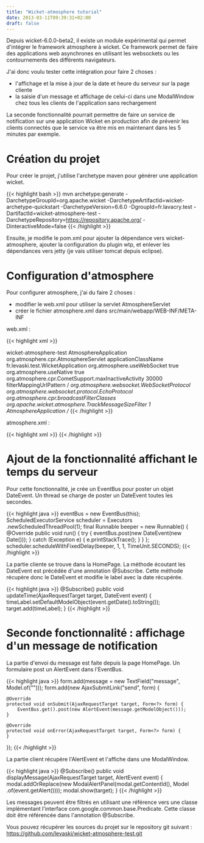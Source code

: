 ```yaml
---
title: "Wicket-atmosphere tutorial"
date: 2013-03-11T09:39:31+02:00
draft: false
---
```

Depuis wicket-6.0.0-beta2, il existe un module expérimental qui permet d'intégrer le framework atmosphere à wicket. Ce framework permet de faire des applications web asynchrones en utilisant les websockets ou les contournements des différents navigateurs.

J'ai donc voulu tester cette intégration pour faire 2 choses :

- l'affichage et la mise à jour de la date et heure du serveur sur la page cliente
- la saisie d'un message et affichage de celui-ci dans une ModalWindow chez tous les clients de l'application sans rechargement

La seconde fonctionnalité pourrait permettre de faire un service de notification sur une application Wicket en production afin de prévenir les clients connectés que le service va être mis en maintenant dans les 5 minutes par exemple.

# Création du projet

Pour créer le projet, j'utilise l'archetype maven pour générer une application wicket.

{{< highlight bash >}}
mvn archetype:generate -DarchetypeGroupId=org.apache.wicket -DarchetypeArtifactId=wicket-archetype-quickstart -DarchetypeVersion=6.6.0 -DgroupId=fr.lavacry.test -DartifactId=wicket-atmosphere-test -DarchetypeRepository=https://repository.apache.org/ -DinteractiveMode=false
{{< /highlight >}}

Ensuite, je modifie le pom.xml pour ajouter la dépendance vers wicket-atmosphere, ajouter la configuration du plugin wtp, et enlever les dépendances vers jetty (je vais utiliser tomcat depuis eclipse).

# Configuration d'atmosphere

Pour configurer atmosphere, j'ai du faire 2 choses :

- modifier le web.xml pour utiliser la servlet AtmosphereServlet
- créer le fichier atmosphere.xml dans src/main/webapp/WEB-INF/META-INF

web.xml :

{{< highlight xml >}}
<?xml version="1.0" encoding="ISO-8859-1"?>
<web-app xmlns="http://java.sun.com/xml/ns/javaee" xmlns:xsi="http://www.w3.org/2001/XMLSchema-instance"
	xsi:schemaLocation="http://java.sun.com/xml/ns/javaee http://java.sun.com/xml/ns/javaee/web-app_2_5.xsd"
	version="2.5">
	<display-name>wicket-atmosphere-test</display-name>
	<servlet>
		<servlet-name>AtmosphereApplication</servlet-name>
		<servlet-class>org.atmosphere.cpr.AtmosphereServlet</servlet-class>
		<init-param>
			<param-name>applicationClassName</param-name>
			<param-value>fr.levaski.test.WicketApplication</param-value>
		</init-param>
		<init-param>
			<param-name>org.atmosphere.useWebSocket</param-name>
			<param-value>true</param-value>
		</init-param>
		<init-param>
			<param-name>org.atmosphere.useNative</param-name>
			<param-value>true</param-value>
		</init-param>
		<init-param>
			<param-name>org.atmosphere.cpr.CometSupport.maxInactiveActivity</param-name>
			<param-value>30000</param-value>
		</init-param>
		<init-param>
			<param-name>filterMappingUrlPattern</param-name>
			<param-value>/*</param-value>
		</init-param>
		<init-param>
			<param-name>org.atmosphere.websocket.WebSocketProtocol</param-name>
			<param-value>org.atmosphere.websocket.protocol.EchoProtocol</param-value>
		</init-param>
		<init-param> 
        	<param-name>org.atmosphere.cpr.broadcastFilterClasses</param-name> 
        	<param-value>org.apache.wicket.atmosphere.TrackMessageSizeFilter</param-value>
        </init-param>
       <load-on-startup>1</load-on-startup>
	</servlet>
	<servlet-mapping>
		<servlet-name>AtmosphereApplication</servlet-name>
		<url-pattern>/*</url-pattern>
	</servlet-mapping>
</web-app>
{{< /highlight >}}

atmosphere.xml :

{{< highlight xml >}}
<atmosphere-handlers>
	<atmosphere-handler context-root="/*" class-name="org.atmosphere.handler.ReflectorServletProcessor">
		<property name="filterClassName" value="org.apache.wicket.protocol.http.WicketFilter" />
	</atmosphere-handler>
</atmosphere-handlers>
{{< /highlight >}}

# Ajout de la fonctionnalité affichant le temps du serveur

Pour cette fonctionnalité, je crée un EventBus pour poster un objet DateEvent. Un thread se charge de poster un DateEvent toutes les secondes.

{{< highlight java >}}
eventBus = new EventBus(this);
ScheduledExecutorService scheduler = Executors
		.newScheduledThreadPool(1);
final Runnable beeper = new Runnable() {
	@Override
	public void run() {
		try {
			eventBus.post(new DateEvent(new Date()));
		} catch (Exception e) {
			e.printStackTrace();
		}
	}
};
scheduler.scheduleWithFixedDelay(beeper, 1, 1, TimeUnit.SECONDS);
{{< /highlight >}}

La partie cliente se trouve dans la HomePage. La méthode écoutant les DateEvent est précédée d'une annotation @Subscribe. Cette méthode récupère donc le DateEvent et modifie le label avec la date récupérée.

{{< highlight java >}}
@Subscribe()
public void updateTime(AjaxRequestTarget target, DateEvent event) {
	timeLabel.setDefaultModelObject(event.getDate().toString());
	target.add(timeLabel);
}
{{< /highlight >}}

# Seconde fonctionnalité : affichage d'un message de notification

La partie d'envoi du message est faite depuis la page HomePage. Un formulaire post un AlertEvent dans l'EventBus.

{{< highlight java >}}
form.add(message = new TextField<String>("message", Model.of("")));
form.add(new AjaxSubmitLink("send", form) {

	@Override
	protected void onSubmit(AjaxRequestTarget target, Form<?> form) {
		EventBus.get().post(new AlertEvent(message.getModelObject()));
	}

	@Override
	protected void onError(AjaxRequestTarget target, Form<?> form) {
	}
});
{{< /highlight >}}

La partie client récupère l'AlertEvent et l'affiche dans une ModalWindow.

{{< highlight java >}}
@Subscribe()
public void displayMessage(AjaxRequestTarget target, AlertEvent event) {
	modal.addOrReplace(new ModalAlertPanel(modal.getContentId(), Model
			.of(event.getAlert())));
	modal.show(target);
}
{{< /highlight >}}

Les messages peuvent être filtrés en utilisant une référence vers une classe implémentant l'interface com.google.common.base.Predicate. Cette classe doit être référencée dans l'annotation @Subscribe.

Vous pouvez récupérer les sources du projet sur le repository git suivant :
https://github.com/levaski/wicket-atmosphere-test.git
